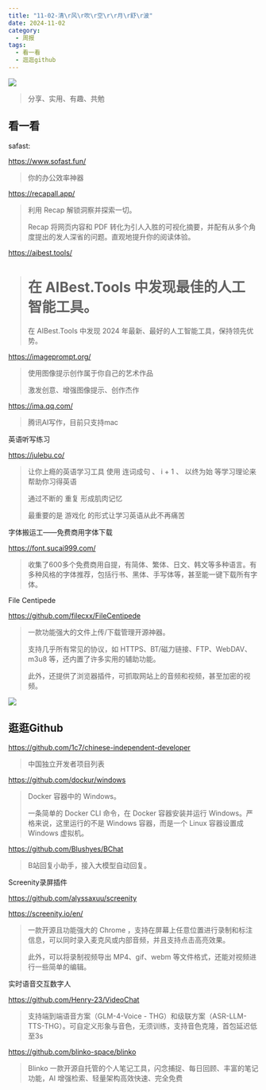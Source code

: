 ```yaml
---
title: "11-02-清\r风\r吹\r空\r\r月\r舒\r波"
date: 2024-11-02
category:
  - 周报
tags:
  - 看一看
  - 逛逛github
---
```

![](https://img.nnxx.me/file/06fec41a7d2808196218b-a1ec39b9d1ee4f4098.png)

> 分享、实用、有趣、共勉



## 看一看



safast:

https://www.sofast.fun/

> 你的办公效率神器



https://recapall.app/

> 利用 Recap 解锁洞察并探索一切。
>
> Recap 将网页内容和 PDF 转化为引人入胜的可视化摘要，并配有从多个角度提出的发人深省的问题。直观地提升你的阅读体验。



https://aibest.tools/

> # 在 AIBest.Tools 中发现最佳的人工智能工具。
>
> 在 AIBest.Tools 中发现 2024 年最新、最好的人工智能工具，保持领先优势。



https://imageprompt.org/

> 使用图像提示创作属于你自己的艺术作品
>
> 激发创意、增强图像提示、创作杰作



https://ima.qq.com/

> 腾讯AI写作，目前只支持mac



英语听写练习

https://julebu.co/

>  让你上瘾的英语学习工具
> 使用 连词成句 、 i + 1 、 以终为始 等学习理论来帮助你习得英语
>
> 通过不断的 重复 形成肌肉记忆
>
> 最重要的是 游戏化 的形式让学习英语从此不再痛苦



字体搬运工——免费商用字体下载

https://font.sucai999.com/

> 收集了600多个免费商用自提，有简体、繁体、日文、韩文等多种语言。有多种风格的字体推荐，包括行书、黑体、手写体等，甚至能一键下载所有字体。



File Centipede

https://github.com/filecxx/FileCentipede

> 一款功能强大的文件上传/下载管理开源神器。
>
> 支持几乎所有常见的协议，如 HTTPS、BT/磁力链接、FTP、WebDAV、m3u8 等，还内置了许多实用的辅助功能。
>
> 此外，还提供了浏览器插件，可抓取网站上的音频和视频，甚至加密的视频。

![](https://github.com/filecxx/FileCentipede/raw/main/images/screenshot_software.png)





##  逛逛Github





https://github.com/1c7/chinese-independent-developer

> 中国独立开发者项目列表



https://github.com/dockur/windows

> Docker 容器中的 Windows。
>
> 一条简单的 Docker CLI 命令，在 Docker 容器安装并运行 Windows。严格来说，这里运行的不是 Windows 容器，而是一个 Linux 容器设置成 Windows 虚拟机。



https://github.com/Blushyes/BChat

> B站回复小助手，接入大模型自动回复。





Screenity录屏插件

https://github.com/alyssaxuu/screenity

https://screenity.io/en/

>  一款开源且功能强大的 Chrome ，支持在屏幕上任意位置进行录制和标注信息，可以同时录入麦克风或内部音频，并且支持点击高亮效果。 
>
> 此外，可以将录制视频导出 MP4、gif、webm 等文件格式，还能对视频进行一些简单的编辑。



实时语音交互数字人

https://github.com/Henry-23/VideoChat

> 支持端到端语音方案（GLM-4-Voice - THG）和级联方案（ASR-LLM-TTS-THG）。可自定义形象与音色，无须训练，支持音色克隆，首包延迟低至3s



https://github.com/blinko-space/blinko

> Blinko 一款开源自托管的个人笔记工具，闪念捕捉、每日回顾、丰富的笔记功能，AI 增强检索、轻量架构高效快速、完全免费

